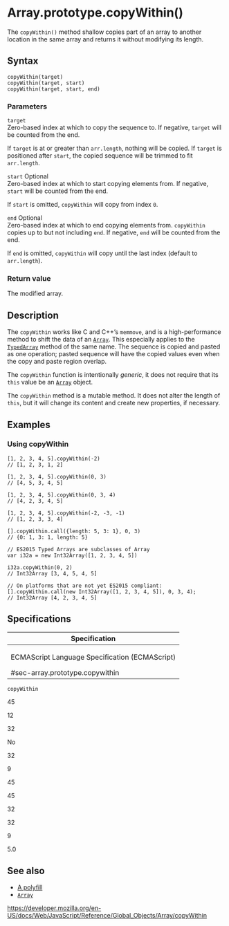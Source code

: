 Array.prototype.copyWithin()
============================

The `copyWithin()` method shallow copies part of an array to another location in the same array and returns it without modifying its length.

Syntax
------

    copyWithin(target)
    copyWithin(target, start)
    copyWithin(target, start, end)

### Parameters

`target`  
Zero-based index at which to copy the sequence to. If negative, `target` will be counted from the end.

If `target` is at or greater than `arr.length`, nothing will be copied. If `target` is positioned after `start`, the copied sequence will be trimmed to fit `arr.length`.

`start` <span class="badge inline optional">Optional</span>  
Zero-based index at which to start copying elements from. If negative, `start` will be counted from the end.

If `start` is omitted, `copyWithin` will copy from index `0`.

`end` <span class="badge inline optional">Optional</span>  
Zero-based index at which to end copying elements from. `copyWithin` copies up to but not including `end`. If negative, `end` will be counted from the end.

If `end` is omitted, `copyWithin` will copy until the last index (default to `arr.length`).

### Return value

The modified array.

Description
-----------

The `copyWithin` works like C and C++’s `memmove`, and is a high-performance method to shift the data of an [`Array`](../array). This especially applies to the [`TypedArray`](../typedarray/copywithin) method of the same name. The sequence is copied and pasted as one operation; pasted sequence will have the copied values even when the copy and paste region overlap.

The `copyWithin` function is intentionally *generic*, it does not require that its `this` value be an [`Array`](../array) object.

The `copyWithin` method is a mutable method. It does not alter the length of `this`, but it will change its content and create new properties, if necessary.

Examples
--------

### Using copyWithin

    [1, 2, 3, 4, 5].copyWithin(-2)
    // [1, 2, 3, 1, 2]

    [1, 2, 3, 4, 5].copyWithin(0, 3)
    // [4, 5, 3, 4, 5]

    [1, 2, 3, 4, 5].copyWithin(0, 3, 4)
    // [4, 2, 3, 4, 5]

    [1, 2, 3, 4, 5].copyWithin(-2, -3, -1)
    // [1, 2, 3, 3, 4]

    [].copyWithin.call({length: 5, 3: 1}, 0, 3)
    // {0: 1, 3: 1, length: 5}

    // ES2015 Typed Arrays are subclasses of Array
    var i32a = new Int32Array([1, 2, 3, 4, 5])

    i32a.copyWithin(0, 2)
    // Int32Array [3, 4, 5, 4, 5]

    // On platforms that are not yet ES2015 compliant:
    [].copyWithin.call(new Int32Array([1, 2, 3, 4, 5]), 0, 3, 4);
    // Int32Array [4, 2, 3, 4, 5]

Specifications
--------------

<table><colgroup><col style="width: 100%" /></colgroup><thead><tr class="header"><th>Specification</th></tr></thead><tbody><tr class="odd"><td><p>ECMAScript Language Specification (ECMAScript)<br />
</p><span class="small">#sec-array.prototype.copywithin</span></td></tr></tbody></table>

`copyWithin`

45

12

32

No

32

9

45

45

32

32

9

5.0

See also
--------

-   [A polyfill](https://github.com/behnammodi/polyfill/blob/master/array.polyfill.js)
-   [`Array`](../array)

<a href="https://developer.mozilla.org/en-US/docs/Web/JavaScript/Reference/Global_Objects/Array/copyWithin" class="_attribution-link">https://developer.mozilla.org/en-US/docs/Web/JavaScript/Reference/Global_Objects/Array/copyWithin</a>
